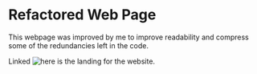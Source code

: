 # Refactored Web Page

This webpage was improved by me to improve readability and compress some of the
redundancies left in the code.

Linked ![here](https://imgur.com/a/m3USx2z) is the landing for the website.
